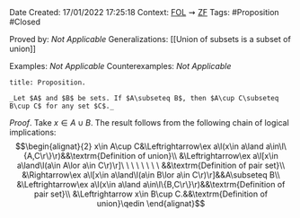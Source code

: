 <br />
<br />

Date Created: 17/01/2022 17:25:18
Context: [$\textrm{FOL}$](obsidian://open?file=First%20Order%20Logic)$\,\,\rightsquigarrow\,\,$[$\textrm{ZF}$](obsidian://open?file=Zermelo-Fraenkel%20Set%20Theory)
Tags: #Proposition #Closed 

Proved by: _Not Applicable_
Generalizations: [[Union of subsets is a subset of union]]

Examples: _Not Applicable_
Counterexamples: _Not Applicable_

``` ad-Proposition
title: Proposition.

_Let $A$ and $B$ be sets. If $A\subseteq B$, then $A\cup C\subseteq B\cup C$ for any set $C$._

```

_Proof_. Take $x\in A\cup B$. The result follows from the following chain of logical implications:
$$\begin{alignat}{2}
    x\in A\cup C&\Leftrightarrow\ex a\l(x\in a\land a\in\l\{A,C\r\}\r)&&\textrm{Definition of union}\\
    &\Leftrightarrow\ex a\l[x\in a\land\l(a\in A\lor a\in C\r)\r]\ \ \ \ \ \ \ \ &&\textrm{Definition of pair set}\\
    &\Rightarrow\ex a\l[x\in a\land\l(a\in B\lor a\in C\r)\r]&&A\subseteq B\\
    &\Leftrightarrow\ex a\l(x\in a\land a\in\l\{B,C\r\}\r)&&\textrm{Definition of pair set}\\
    &\Leftrightarrow x\in B\cup C.&&\textrm{Definition of union}\qedin
\end{alignat}$$

